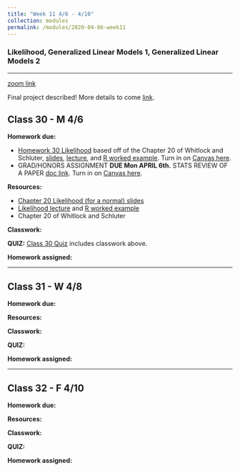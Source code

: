 ```yaml
---
title: "Week 11 4/6 - 4/10"
collection: modules
permalink: /modules/2020-04-06-week11
---
```


### Likelihood, Generalized Linear Models 1, Generalized Linear Models 2

---

[zoom link](https://umn.zoom.us/j/493135911)

Final project described! More details to come [link](https://docs.google.com/document/d/1_0GlIpWuovQzB__iWQI1adMOR8JsYIAVTte8w0SZ4xs/edit?usp=sharing).

## Class 30 - M 4/6

**Homework due:**

- [Homework 30 Likelihood](https://drive.google.com/file/d/1RDOFN6DyFCpluD7LoCyscgOk0GQ8VmP2/view?usp=sharing) based off of the Chapter 20 of Whitlock and Schluter, [slides](https://drive.google.com/file/d/19IbDqZIPitqnCZgM2KFAyCTIlcJWQuMT/view?usp=sharing), [lecture](https://youtu.be/3jY3yzUXf_s), and [R worked example](https://youtu.be/PRtsgCK4dMg). Turn in on [Canvas here](https://canvas.umn.edu/courses/151855/assignments/1065519).
- GRAD/HONORS ASSIGNMENT **DUE Mon APRIL 6th.** STATS REVIEW OF A PAPER [doc link](https://drive.google.com/open?id=1ZRmNRICkLxt8F4fT1A2pEqCXpMhZR00cv6XluvC-F3I). Turn in on [Canvas here](https://canvas.umn.edu/courses/151855/assignments/1059206).

**Resources:**

- [Chapter 20 Likelihood (for a normal) slides](https://drive.google.com/file/d/19IbDqZIPitqnCZgM2KFAyCTIlcJWQuMT/view)
- [Likelihood lecture](https://youtu.be/3jY3yzUXf_s) and [R worked example](https://youtu.be/PRtsgCK4dMg)
- Chapter 20 of Whitlock and Schluter

**Classwork:**

**QUIZ:** [Class 30 Quiz](https://canvas.umn.edu/courses/151855/quizzes/253242) includes classwork above.

**Homework assigned:**

---

## Class 31 - W 4/8

**Homework due:**

**Resources:**

**Classwork:**

**QUIZ:**

**Homework assigned:**

---

## Class 32 - F 4/10

**Homework due:**

**Resources:**

**Classwork:**

**QUIZ:**

**Homework assigned:**
